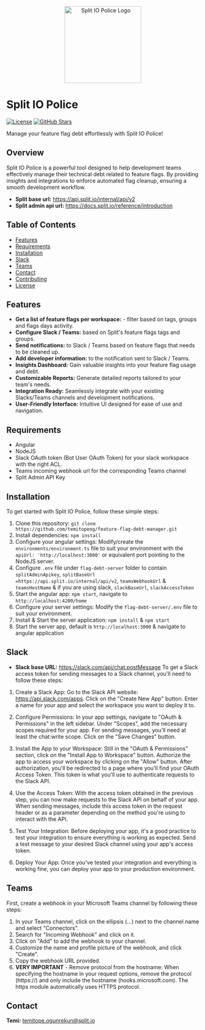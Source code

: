 <div align="center">
  <img src="https://yt3.googleusercontent.com/h07KGOH0L0GQgzQdDsPRKoyV6bD1koDcK1DOYmGXxTSQPe27gXLIL95CEMU8008Fdd7_8f_j-Ic=s900-c-k-c0x00ffffff-no-rj" alt="Split IO Police Logo" width="200px">
</div>

# Split IO Police

[![License](https://img.shields.io/badge/License-MIT-blue.svg)](https://github.com/temitopeog/feature-flag-debt-manager/blob/main/LICENSE)
[![GitHub Stars](https://img.shields.io/github/stars/temitopeog/feature-flag-debt-manager?style=social)](https://github.com/temitopeog/feature-flag-debt-manager/stargazers)


Manage your feature flag debt effortlessly with Split IO Police!

## Overview
Split IO Police is a powerful tool designed to help development teams effectively manage their technical debt related to feature flags. By providing insights and integrations to enforce automated flag cleanup, ensuring a smooth development workflow.
- **Split base url:** https://api.split.io/internal/api/v2
- **Split admin api url:** https://docs.split.io/reference/introduction


## Table of Contents

- [Features](#features)
- [Requirements](#requirements)
- [Installation](#installation)
- [Slack](#slack)
- [Teams](#teams)
- [Contact](#contact)
- [Contributing](#contributing)
- [License](#license)

## Features

- **Get a list of feature flags per workspace:** - filter based on tags, groups and flags days activity.
- **Configure Slack / Teams:** based on Split's feature flags tags and groups.
- **Send notifications:** to Slack / Teams based on feature flags that needs to be cleaned up.
- **Add developer information:** to the notification sent to Slack / Teams.
- **Insights Dashboard:** Gain valuable insights into your feature flag usage and debt.
- **Customizable Reports:** Generate detailed reports tailored to your team's needs.
- **Integration Ready:** Seamlessly integrate with your existing Slacks/Teams channels and development notifications.
- **User-Friendly Interface:** Intuitive UI designed for ease of use and navigation.

## Requirements

- Angular 
- NodeJS
- Slack OAuth token (Bot User OAuth Token) for your slack workspace with the right ACL.
- Teams incoming webhook url for the corresponding Teams channel
- Split Admin API Key

## Installation

To get started with Split IO Police, follow these simple steps:

1. Clone this repository: `git clone https://github.com/temitopeog/feature-flag-debt-manager.git`
2. Install dependencies: `npm install`
3. Configure your angular settings: Modify/create the `environments/environment.ts` file to suit your environment with the `apiUrl: 'http://localhost:3000'` or equivalent port pointing to the NodeJS server.
4. Configure `.env` file under `flag-debt-server` folder to contain `splitAdminApikey`, `splitBaseUrl =https://api.split.io/internal/api/v2`, `teamsWebhookUrl` & `teamsHostName` & if you are using slack, `slackBaseUrl`, `slackAccessToken`
5. Start the angular app: `npm start`, navigate to `http://localhost:4200/home`
6. Configure your server settings: Modify the `flag-debt-server/.env` file to suit your environment.
7. Install & Start the server application:  `npm install` & `npm start`
8. Start the server app, default is  `http://localhost:3000` & navigate to angular application

## Slack
- **Slack base URL:** https://slack.com/api/chat.postMessage
To get a Slack access token for sending messages to a Slack channel, you'll need to follow these steps:

1. Create a Slack App:
Go to the Slack API website: https://api.slack.com/apps.
Click on the "Create New App" button.
Enter a name for your app and select the workspace you want to deploy it to.

2. Configure Permissions:
In your app settings, navigate to "OAuth & Permissions" in the left sidebar.
Under "Scopes", add the necessary scopes required for your app. For sending messages, you'll need at least the chat:write scope.
Click on the "Save Changes" button.

3. Install the App to your Workspace:
Still in the "OAuth & Permissions" section, click on the "Install App to Workspace" button.
Authorize the app to access your workspace by clicking on the "Allow" button.
After authorization, you'll be redirected to a page where you'll find your OAuth Access Token. This token is what you'll use to authenticate requests to the Slack API.

4. Use the Access Token:
With the access token obtained in the previous step, you can now make requests to the Slack API on behalf of your app.
When sending messages, include this access token in the request header or as a parameter depending on the method you're using to interact with the API.

5. Test Your Integration:
Before deploying your app, it's a good practice to test your integration to ensure everything is working as expected.
Send a test message to your desired Slack channel using your app's access token.

6. Deploy Your App:
Once you've tested your integration and everything is working fine, you can deploy your app to your production environment.

## Teams
First, create a webhook in your Microsoft Teams channel by following these steps:

1. In your Teams channel, click on the ellipsis (...) next to the channel name and select "Connectors".
2. Search for "Incoming Webhook" and click on it.
3. Click on "Add" to add the webhook to your channel.
4. Customize the name and profile picture of the webhook, and click "Create".
5. Copy the webhook URL provided.
6. **VERY IMPORTANT** - Remove protocol from the hostname: When specifying the hostname in your request options, remove the protocol (https://) and only include the hostname (hooks.microsoft.com). The https module automatically uses HTTPS protocol.


## Contact
**Temi:** temitope.ogunrekun@split.io
